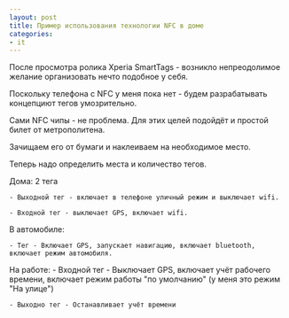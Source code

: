 ```yaml
---
layout: post
title: Пример использования технологии NFC в доме
categories:
- it
---
```

После просмотра ролика Xperia SmartTags - возникло непреодолимое желание организовать нечто подобное у себя.

Поскольку телефона с NFC у меня пока нет - будем разрабатывать концепциют тегов умозрительно.

Сами NFC чипы - не проблема. Для этих целей подойдёт и простой билет от метрополитена.

Зачищаем его от бумаги и наклеиваем на необходимое место.

Теперь надо определить места и количество тегов.

Дома: 2 тега

    - Выходной тег - включает в телефоне уличный режим и выключает wifi.
	
    - Входной тег - выключает GPS, включает wifi.
   
В автомобиле:
    
	- Тег - Включает GPS, запускает навигацию, включает bluetooth, включает режим автомобиля.
	
На работе:
	- Входной тег - Выключает GPS, включает учёт рабочего времени, включает режим работы "по умолчанию" (у меня это режим "На улице")
	
	- Выходно тег - Останавливает учёт времени